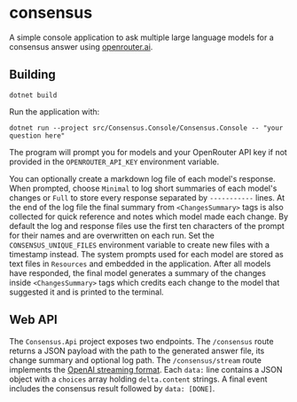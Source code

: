 # consensus

A simple console application to ask multiple large language models for a consensus answer using [openrouter.ai](https://openrouter.ai/).

## Building

```
dotnet build
```

Run the application with:

```
dotnet run --project src/Consensus.Console/Consensus.Console -- "your question here"
```

The program will prompt you for models and your OpenRouter API key if not provided in the `OPENROUTER_API_KEY` environment variable.

You can optionally create a markdown log file of each model's response. When prompted, choose `Minimal` to log short summaries of each model's changes or `Full` to store every response separated by `-----------` lines. At the end of the log file the final summary from `<ChangesSummary>` tags is also collected for quick reference and notes which model made each change.
By default the log and response files use the first ten characters of the prompt for their names and are overwritten on each run. Set the `CONSENSUS_UNIQUE_FILES` environment variable to create new files with a timestamp instead.
The system prompts used for each model are stored as text files in `Resources` and embedded in the application.
After all models have responded, the final model generates a summary of the changes inside `<ChangesSummary>` tags which credits each change to the model that suggested it and is printed to the terminal.

## Web API

The `Consensus.Api` project exposes two endpoints. The `/consensus` route returns a JSON payload with the path to the generated answer file, its change summary and optional log path. The `/consensus/stream` route implements the [OpenAI streaming format](https://platform.openai.com/docs/api-reference/responses-streaming). Each `data:` line contains a JSON object with a `choices` array holding `delta.content` strings. A final event includes the consensus result followed by `data: [DONE]`.
